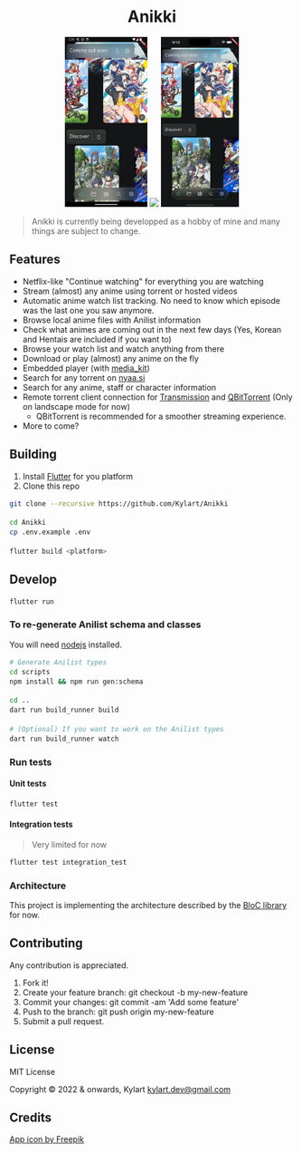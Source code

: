 <h1 align="center">Anikki</h1>

<p align="center">
  <img src="assets/anikki_android.png" height="300" />
  <img src="assets/anikki_desktop.png" height="300" />
  <img src="assets/anikki_ios.png" height="300" /> 
</p>


> Anikki is currently being developped as a hobby of mine and many things are subject to change.

## Features

* Netflix-like "Continue watching" for everything you are watching
* Stream (almost) any anime using torrent or hosted videos
* Automatic anime watch list tracking. No need to know which episode was the last one you saw anymore.
* Browse local anime files with Anilist information
* Check what animes are coming out in the next few days (Yes, Korean and Hentais are included if you want to)
* Browse your watch list and watch anything from there
* Download or play (almost) any anime on the fly
* Embedded player (with [media_kit](https://github.com/alexmercerind/media_kit))
* Search for any torrent on [nyaa.si](https://nyaa.si)
* Search for any anime, staff or character information
* Remote torrent client connection for [Transmission](https://transmissionbt.com) and [QBitTorrent](https://www.qbittorrent.org) (Only on landscape mode for now)
  * QBitTorrent is recommended for a smoother streaming experience.
* More to come?

## Building

1. Install [Flutter](https://flutter.dev) for you platform
2. Clone this repo 

```bash
git clone --recursive https://github.com/Kylart/Anikki 

cd Anikki
cp .env.example .env

flutter build <platform>
```

## Develop

```bash
flutter run
```

###  To re-generate Anilist schema and classes
You will need [nodejs](https://nodejs.org) installed.

```bash
# Generate Anilist types
cd scripts
npm install && npm run gen:schema

cd ..
dart run build_runner build

# (Optional) If you want to work on the Anilist types
dart run build_runner watch
```

### Run tests

#### Unit tests
```bash
flutter test
```

#### Integration tests
> Very limited for now
```bash
flutter test integration_test
```

### Architecture
This project is implementing the architecture described by the [BloC library](https://bloclibrary.dev/#/architecture) for now.

## Contributing
Any contribution is appreciated.

1. Fork it!
2. Create your feature branch: git checkout -b my-new-feature
3. Commit your changes: git commit -am 'Add some feature'
4. Push to the branch: git push origin my-new-feature
5. Submit a pull request.

## License
MIT License

Copyright © 2022 & onwards, Kylart <kylart.dev@gmail.com>

## Credits
[App icon by Freepik](https://www.freepik.com/free-vector/hand-drawn-kitsune-logo-template_27596778.htm#query=anime%20logo%20collection&position=8&from_view=search&track=ais)